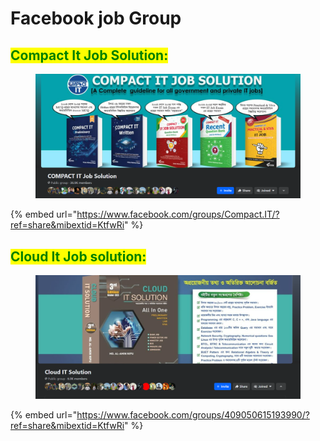# Facebook job Group

## <mark style="color:green;">**Compact It Job Solution:**</mark>

<figure><img src=".gitbook/assets/image (16).png" alt=""><figcaption></figcaption></figure>

{% embed url="https://www.facebook.com/groups/Compact.IT/?ref=share&mibextid=KtfwRi" %}

## <mark style="color:green;">**Cloud It Job solution:**</mark>

<figure><img src=".gitbook/assets/image (1) (1) (1) (1) (1) (1) (1) (1).png" alt=""><figcaption></figcaption></figure>

{% embed url="https://www.facebook.com/groups/409050615193990/?ref=share&mibextid=KtfwRi" %}
